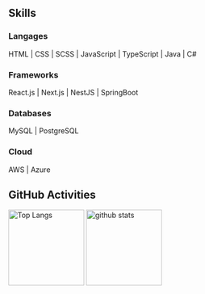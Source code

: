 ## Skills

### Langages

HTML | CSS | SCSS | JavaScript | TypeScript | Java | C# 

### Frameworks

React.js | Next.js | NestJS | SpringBoot

### Databases

MySQL | PostgreSQL

### Cloud

AWS | Azure

## GitHub Activities

<p align="left"> 
  <img alt="Top Langs" height="150px" src="https://github-readme-stats.vercel.app/api/top-langs/?username=ayakaki&layout=compact&theme=dark" />
  <img alt="github stats" height="150px" src="https://github-readme-stats.vercel.app/api?username=ayakaki&count_private=true&theme=dark" />
</p>